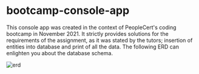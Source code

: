 
# bootcamp-console-app
 This console app was created in the context of PeopleCert's coding bootcamp in November 2021. 
 It strictly provides solutions for the requirements of the assignment, as it was stated by the tutors; insertion of entities into database and print of all the data. 
 The following ERD can enlighten you about the database schema.
 
 
![erd](https://user-images.githubusercontent.com/91921066/151350716-2e8be395-6b05-400a-8862-839db63c36aa.png)
